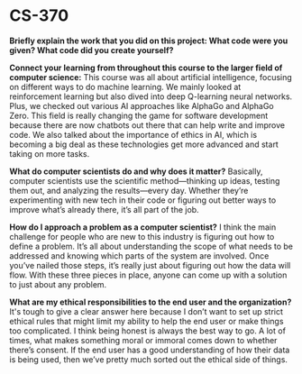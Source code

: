 # CS-370
**Briefly explain the work that you did on this project: What code were you given? What code did you create yourself?**

**Connect your learning from throughout this course to the larger field of computer science:**
This course was all about artificial intelligence, focusing on different ways to do machine learning. We mainly looked at reinforcement learning but also dived into deep Q-learning neural networks. Plus, we checked out various AI approaches like AlphaGo and AlphaGo Zero. This field is really changing the game for software development because there are now chatbots out there that can help write and improve code. We also talked about the importance of ethics in AI, which is becoming a big deal as these technologies get more advanced and start taking on more tasks.

**What do computer scientists do and why does it matter?**
Basically, computer scientists use the scientific method—thinking up ideas, testing them out, and analyzing the results—every day. Whether they’re experimenting with new tech in their code or figuring out better ways to improve what’s already there, it’s all part of the job.

**How do I approach a problem as a computer scientist?**
I think the main challenge for people who are new to this industry is figuring out how to define a problem. It’s all about understanding the scope of what needs to be addressed and knowing which parts of the system are involved. Once you’ve nailed those steps, it’s really just about figuring out how the data will flow. With these three pieces in place, anyone can come up with a solution to just about any problem.

**What are my ethical responsibilities to the end user and the organization?**
It's tough to give a clear answer here because I don’t want to set up strict ethical rules that might limit my ability to help the end user or make things too complicated. I think being honest is always the best way to go. A lot of times, what makes something moral or immoral comes down to whether there’s consent. If the end user has a good understanding of how their data is being used, then we’ve pretty much sorted out the ethical side of things.
